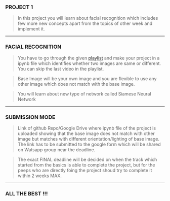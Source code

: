 ### PROJECT 1
> In this project you will learn about facial recognition which includes few more new concepts apart from the topics of other week and implement it.
***
### FACIAL RECOGNITION 
>You have to go through the given [playlist](https://youtube.com/playlist?list=PLgNJO2hghbmhHuhURAGbe6KWpiYZt0AMH&si=6b0qNPymO5H6a-FD) and make your project in a ipynb file which identifies whether two images are same or different. You can skip the last video in the playlist.

> Base Image will be your own image and you are flexible to use any other image which does not match with the base image.

> You will learn about new type of network called Siamese Neural Network
***

### SUBMISSION MODE

> Link of github Repo/Google Drive where ipynb file of the project is uploaded showing that the base image does not match with other image but matches with different orientation/lighting of base image. The link has to be submitted to the google form which will be shared on Watsapp group near the deadline.

> The exact FINAL deadline will be decided on when the track which started from the basics is able to complete the project, but for the peeps who are directly foing the project shoud try to complete it within 2 weeks MAX. 
***

### ALL THE BEST !!!
